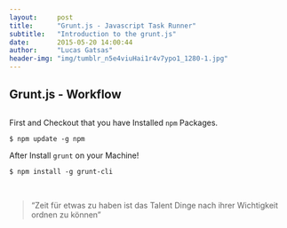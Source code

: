 ```yaml
---
layout:     post
title:      "Grunt.js - Javascript Task Runner"
subtitle:   "Introduction to the grunt.js"
date:       2015-05-20 14:00:44
author:     "Lucas Gatsas"
header-img: "img/tumblr_n5e4viuHai1r4v7ypo1_1280-1.jpg"
---
```

<h2 class="section-heading">Grunt.js - Workflow</h2>
<h2 class="section-heading"></h2>


First and Checkout that you have Installed <code>npm</code> Packages. 

<code>$ npm update -g npm</code>

After Install <code>grunt</code> on your Machine!

<code>$ npm install -g grunt-cli</code>



<br>
<blockquote>
“Zeit für etwas zu haben ist das Talent Dinge nach ihrer Wichtigkeit ordnen zu können” 
</blockquote>

